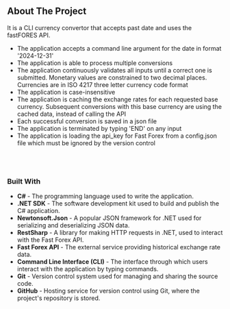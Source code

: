 ## About The Project
It is a CLI currency convertor that accepts past date and uses the fastFORES API.

<ul>
  <li>The application accepts a command line argument for the date in format '2024-12-31'</li>
  <li>The application is able to process multiple conversions</li>
  <li>The application continuously validates all inputs until a correct one is submitted. Мonetary values are constrained to two decimal places. Currencies are in ISO 4217 three letter currency code format</li>
  <li>The application is case-insensitive</li>
  <li>The application is caching the exchange rates for each requested base currency. Subsequent conversions with this base currency are using the cached data, instead of calling the API</li>
  <li>Each successful conversion is saved in a json file</li>
  <li>The application is terminated by typing 'END' on any input</li>
  <li>The application is loading the api_key for Fast Forex from a config.json file which must be ignored by the version control</li>
</ul>
<br /><br />

### Built With
<ul>
    <li><strong>C#</strong> - The programming language used to write the application.</li>
    <li><strong>.NET SDK</strong> - The software development kit used to build and publish the C# application.</li>
    <li><strong>Newtonsoft.Json</strong> - A popular JSON framework for .NET used for serializing and deserializing JSON data.</li>
    <li><strong>RestSharp</strong> - A library for making HTTP requests in .NET, used to interact with the Fast Forex API.</li>
    <li><strong>Fast Forex API</strong> - The external service providing historical exchange rate data.</li>
    <li><strong>Command Line Interface (CLI)</strong> - The interface through which users interact with the application by typing commands.</li>
    <li><strong>Git</strong> - Version control system used for managing and sharing the source code.</li>
    <li><strong>GitHub</strong> - Hosting service for version control using Git, where the project's repository is stored.</li>
</ul>
